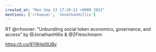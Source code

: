 ```yaml
---
created_at: "Mon Sep 13 17:20:12 +0000 2021"
mentions: ['rrhoover', 'JonathanHillis']
---
```


RT @rrhoover: "Unbundling social token economics, governance, and access” by @JonathanHillis &amp; @ZFleischmann 

https://t.co/9TRHp0lUBy